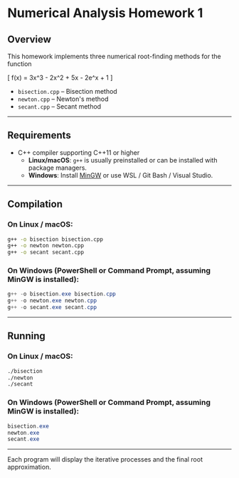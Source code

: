 # Numerical Analysis Homework 1

## Overview
This homework implements three numerical root-finding methods for the function

\[
f(x) = 3x^3 - 2x^2 + 5x - 2e^x + 1
\]

- `bisection.cpp` – Bisection method  
- `newton.cpp` – Newton's method  
- `secant.cpp` – Secant method  

---

## Requirements
- C++ compiler supporting C++11 or higher  
  - **Linux/macOS**: `g++` is usually preinstalled or can be installed with package managers.  
  - **Windows**: Install [MinGW](http://www.mingw.org/) or use WSL / Git Bash / Visual Studio.  

---

## Compilation
### On Linux / macOS:
```bash
g++ -o bisection bisection.cpp
g++ -o newton newton.cpp
g++ -o secant secant.cpp
```
### On Windows (PowerShell or Command Prompt, assuming MinGW is installed):
```powershell
g++ -o bisection.exe bisection.cpp
g++ -o newton.exe newton.cpp
g++ -o secant.exe secant.cpp
```

---

## Running
### On Linux / macOS:
```bash
./bisection
./newton
./secant
```
### On Windows (PowerShell or Command Prompt, assuming MinGW is installed):
```powershell
bisection.exe
newton.exe
secant.exe
```

---

Each program will display the iterative processes and the final root approximation.
